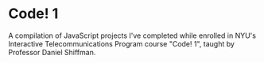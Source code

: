 # Code! 1

A compilation of JavaScript projects I've completed while enrolled in NYU's Interactive Telecommunications Program course "Code! 1", taught by Professor Daniel Shiffman.
